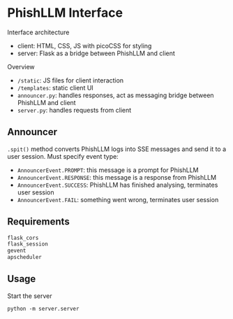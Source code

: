 # PhishLLM Interface

Interface architecture
- client: HTML, CSS, JS with picoCSS for styling
- server: Flask as a bridge between PhishLLM and client

Overview
- `/static`: JS files for client interaction
- `/templates`: static client UI
- `announcer.py`: handles responses, act as messaging bridge between PhishLLM and client
- `server.py`: handles requests from client

## Announcer
`.spit()` method converts PhishLLM logs into SSE messages and send it to a user session. Must specify event type:
- `AnnouncerEvent.PROMPT`: this message is a prompt for PhishLLM
- `AnnouncerEvent.RESPONSE`: this message is a response from PhishLLM
- `AnnouncerEvent.SUCCESS`: PhishLLM has finished analysing, terminates user session
- `AnnouncerEvent.FAIL`: something went wrong, terminates user session

## Requirements
```txt
flask_cors
flask_session
gevent
apscheduler
```

## Usage
Start the server
```
python -m server.server
```